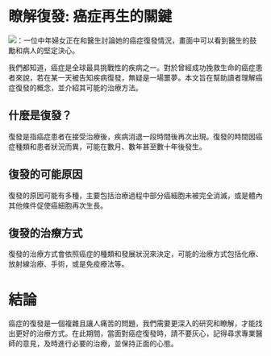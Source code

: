 # 瞭解復發: 癌症再生的關鍵
![：一位中年婦女正在和醫生討論她的癌症復發情況，畫面中可以看到醫生的鼓勵和病人的堅定決心。](https://i.imgur.com/oJTRaPE.jpeg)

我們都知道，癌症是全球最具挑戰性的疾病之一。對於曾經成功挽救生命的癌症患者來說，若在某一天被告知疾病復發，無疑是一場噩夢。本文旨在幫助讀者理解癌症復發的概念，並介紹其可能的治療方法。

## 什麼是復發？

復發是指癌症患者在接受治療後，疾病消退一段時間後再次出現。復發的時間因癌症種類和患者狀況而異，可能在數月、數年甚至數十年後發生。

## 復發的可能原因

復發的原因可能有多種，主要包括治療過程中部分癌細胞未被完全消滅，或是體內其他條件促使癌細胞再次生長。

## 復發的治療方式

復發的治療方式會依照癌症的種類和發展狀況來決定，可能的治療方式包括化療、放射線治療、手術，或是免疫療法等。

# 結論

癌症的復發是一個複雜且讓人痛苦的問題，我們需要更深入的研究和瞭解，才能找出更好的治療方式。在此期間，當面對癌症復發時，請不要灰心，記得尋求專業醫師的意見，及時進行必要的治療，並保持正面的心態。
